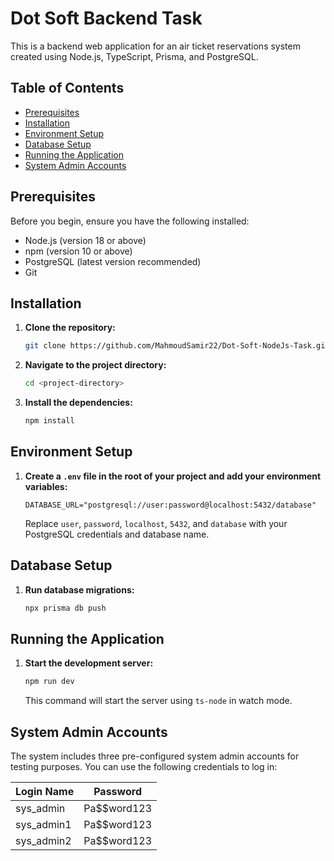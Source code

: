 # Dot Soft Backend Task

This is a backend web application for an air ticket reservations system created using Node.js, TypeScript, Prisma, and PostgreSQL.

## Table of Contents

- [Prerequisites](#prerequisites)
- [Installation](#installation)
- [Environment Setup](#environment-setup)
- [Database Setup](#database-setup)
- [Running the Application](#running-the-application)
- [System Admin Accounts](#system-admin-accounts)

## Prerequisites

Before you begin, ensure you have the following installed:

- Node.js (version 18 or above)
- npm (version 10 or above)
- PostgreSQL (latest version recommended)
- Git

## Installation

1. **Clone the repository:**

   ```bash
   git clone https://github.com/MahmoudSamir22/Dot-Soft-NodeJs-Task.git
   ```

2. **Navigate to the project directory:**

   ```bash
   cd <project-directory>
   ```

3. **Install the dependencies:**

   ```bash
   npm install
   ```

## Environment Setup

1. **Create a `.env` file in the root of your project and add your environment variables:**

   ```
   DATABASE_URL="postgresql://user:password@localhost:5432/database"
   ```

   Replace `user`, `password`, `localhost`, `5432`, and `database` with your PostgreSQL credentials and database name.

## Database Setup

1. **Run database migrations:**

   ```bash
   npx prisma db push
   ```

## Running the Application

1. **Start the development server:**

   ```bash
   npm run dev
   ```

   This command will start the server using `ts-node` in watch mode.

## System Admin Accounts

The system includes three pre-configured system admin accounts for testing purposes. You can use the following credentials to log in:

| Login Name   | Password      |
|--------------|---------------|
| sys_admin    | Pa$$word123   |
| sys_admin1   | Pa$$word123   |
| sys_admin2   | Pa$$word123   |